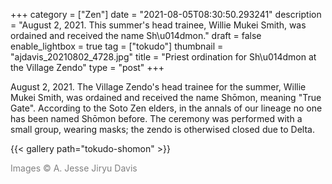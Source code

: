 +++
category = ["Zen"]
date = "2021-08-05T08:30:50.293241"
description = "August 2, 2021. This summer's head trainee, Willie Mukei Smith, was ordained and received the name Sh\u014dmon."
draft = false
enable_lightbox = true
tag = ["tokudo"]
thumbnail = "ajdavis_20210802_4728.jpg"
title = "Priest ordination for Sh\u014dmon at the Village Zendo"
type = "post"
+++

August 2, 2021. The Village Zendo's head trainee for the summer, Willie Mukei Smith, was ordained and received the name Shōmon, meaning "True Gate". According to the Soto Zen elders, in the annals of our lineage no one has been named Shōmon before. The ceremony was performed with a small group, wearing masks; the zendo is otherwised closed due to Delta.

{{< gallery path="tokudo-shomon" >}}

<span style="color: gray">Images &copy; A. Jesse Jiryu Davis</span>
